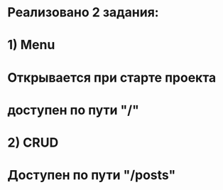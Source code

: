 # 
# Реализовано 2 задания:
# 
# 1) Menu
# 
# Открывается при старте проекта
# доступен по пути "/"
# 
# 
# 
# 2) CRUD
# 
# Доступен по пути "/posts"
# 
# 
# 